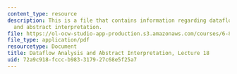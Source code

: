 ```yaml
---
content_type: resource
description: This is a file that contains information regarding dataflow analysis
  and abstract interpretation.
file: https://ol-ocw-studio-app-production.s3.amazonaws.com/courses/6-820-fundamentals-of-program-analysis-fall-2015/72a9c918fcccb983317927c68e5f25a7_MIT6_820F15_L18.pdf
file_type: application/pdf
resourcetype: Document
title: Dataflow Analysis and Abstract Interpretation, Lecture 18
uid: 72a9c918-fccc-b983-3179-27c68e5f25a7
---
```

